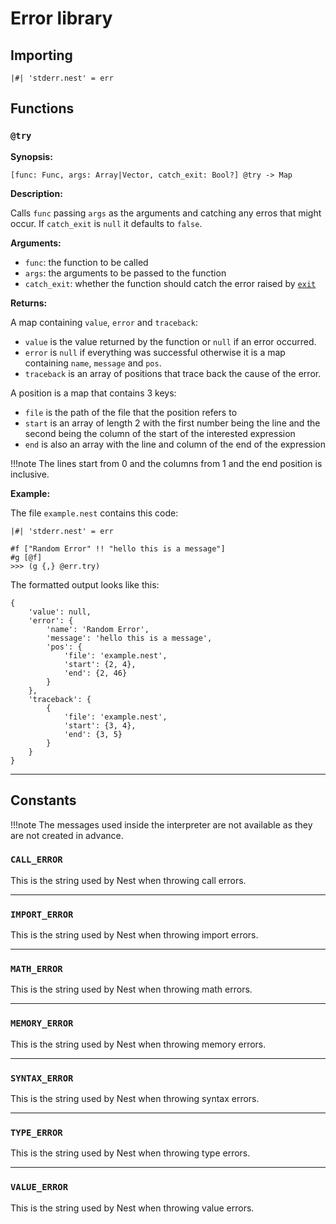 # Error library

## Importing

```nest
|#| 'stderr.nest' = err
```

## Functions

### `@try`

**Synopsis:**

```nest
[func: Func, args: Array|Vector, catch_exit: Bool?] @try -> Map
```

**Description:**

Calls `func` passing `args` as the arguments and catching any erros that
might occur. If `catch_exit` is `null` it defaults to `false`.

**Arguments:**

- `func`: the function to be called
- `args`: the arguments to be passed to the function
- `catch_exit`: whether the function should catch the error raised by
  [`exit`](system_library.md#exit)

**Returns:**

A map containing `value`, `error` and `traceback`:

- `value` is the value returned by the function or `null` if an error occurred.
- `error` is `null` if everything was successful otherwise it is a map
   containing `name`, `message` and `pos`.
- `traceback` is an array of positions that trace back the cause of the error.

A position is a map that contains 3 keys:

- `file` is the path of the file that the position refers to
- `start` is an array of length 2 with the first number being the line and the
  second being the column of the start of the interested expression
- `end` is also an array with the line and column of the end of the expression

!!!note
    The lines start from 0 and the columns from 1 and the end position is
    inclusive.

**Example:**

The file `example.nest` contains this code:
```nest
|#| 'stderr.nest' = err

#f ["Random Error" !! "hello this is a message"]
#g [@f]
>>> (g {,} @err.try)
```

The formatted output looks like this:

```nest
{
    'value': null,
    'error': {
        'name': 'Random Error',
        'message': 'hello this is a message',
        'pos': {
            'file': 'example.nest',
            'start': {2, 4},
            'end': {2, 46}
        }
    },
    'traceback': {
        {
            'file': 'example.nest',
            'start': {3, 4},
            'end': {3, 5}
        }
    }
}
```

---

## Constants

!!!note
    The messages used inside the interpreter are not available as they are not
    created in advance.

### `CALL_ERROR`

This is the string used by Nest when throwing call errors.

---

### `IMPORT_ERROR`

This is the string used by Nest when throwing import errors.

---

### `MATH_ERROR`

This is the string used by Nest when throwing math errors.

---

### `MEMORY_ERROR`

This is the string used by Nest when throwing memory errors.

---

### `SYNTAX_ERROR`

This is the string used by Nest when throwing syntax errors.

---

### `TYPE_ERROR`

This is the string used by Nest when throwing type errors.

---

### `VALUE_ERROR`

This is the string used by Nest when throwing value errors.

